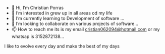 - 👋 Hi, I’m Christian Porras
- 👀 I’m interested in grew up in all areas od my life
- 🌱 I’m currently learning to Development of software ...
- 💞️ I’m looking to collaborate on various projects of software...
- 📫 How to reach me its is my email cristian062094@hotmail.com or my whatsap is 3152872138...


I like to evolve every day and make the best of my days



